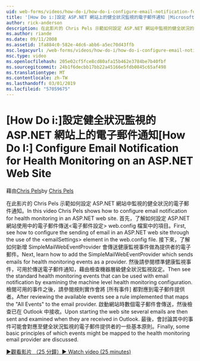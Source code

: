 ```yaml
---
uid: web-forms/videos/how-do-i/how-do-i-configure-email-notification-for-health-monitoring-on-an-aspnet-web-site
title: '[How Do i:]設定 ASP.NET 網站上的健全狀況監視的電子郵件通知 |Microsoft Docs'
author: rick-anderson
description: 在此影片的 Chris Pels 示範如何設定 ASP.NET 網站中監視的健全狀況的電子郵件通知。 首先，了解如何設定傳送 e...
ms.author: riande
ms.date: 09/11/2008
ms.assetid: 1fa884c0-582e-4dc6-abb6-a5ec70d43ffb
msc.legacyurl: /web-forms/videos/how-do-i/how-do-i-configure-email-notification-for-health-monitoring-on-an-aspnet-web-site
msc.type: video
ms.openlocfilehash: 205e02cf5fce8cd80afa15b462e3784be7b40fbf
ms.sourcegitcommit: 24b1f6decbb17bb22a45166e5fdb0845c65af498
ms.translationtype: MT
ms.contentlocale: zh-TW
ms.lasthandoff: 03/01/2019
ms.locfileid: "57059675"
---
```

<a name="how-do-i-configure-email-notification-for-health-monitoring-on-an-aspnet-web-site"></a><span data-ttu-id="5bc66-104">[How Do i:]設定健全狀況監視的 ASP.NET 網站上的電子郵件通知</span><span class="sxs-lookup"><span data-stu-id="5bc66-104">[How Do I:] Configure Email Notification for Health Monitoring on an ASP.NET Web Site</span></span>
====================
<span data-ttu-id="5bc66-105">藉由[Chris Pels](https://twitter.com/chrispels)</span><span class="sxs-lookup"><span data-stu-id="5bc66-105">by [Chris Pels](https://twitter.com/chrispels)</span></span>

<span data-ttu-id="5bc66-106">在此影片的 Chris Pels 示範如何設定 ASP.NET 網站中監視的健全狀況的電子郵件通知。</span><span class="sxs-lookup"><span data-stu-id="5bc66-106">In this video Chris Pels shows how to configure email notification for health monitoring in an ASP.NET web site.</span></span> <span data-ttu-id="5bc66-107">首先，了解如何設定 ASP.NET 網站使用中的電子郵件傳送&lt;電子郵件設定&gt; web.config 檔案中的項目。</span><span class="sxs-lookup"><span data-stu-id="5bc66-107">First, see how to configure the sending of email in an ASP.NET web site through the use of the &lt;emailSettings&gt; element in the web.config file.</span></span> <span data-ttu-id="5bc66-108">接下來，了解如何新增 SimpleMailWebEventProvider 會傳送健康監視事件做為提供者的電子郵件。</span><span class="sxs-lookup"><span data-stu-id="5bc66-108">Next, learn how to add the SimpleMailWebEventProvider which sends emails for health monitoring events as a provider.</span></span> <span data-ttu-id="5bc66-109">然後請參閱標準健康監視事件，可用於傳送電子郵件通知，藉由檢查機器層級健全狀況監視設定。</span><span class="sxs-lookup"><span data-stu-id="5bc66-109">Then see the standard health monitoring events that can be used with email notification by examining the machine level health monitoring configuration.</span></span> <span data-ttu-id="5bc66-110">檢閱可用的事件之後，請參閱規則實作會將 [所有事件] 都對應到電子郵件提供者。</span><span class="sxs-lookup"><span data-stu-id="5bc66-110">After reviewing the available events see a rule implemented that maps the "All Events" to the email provider.</span></span> <span data-ttu-id="5bc66-111">啟動網站時數個電子郵件會傳送，然後檢查已在 Outlook 中接收。</span><span class="sxs-lookup"><span data-stu-id="5bc66-111">Upon starting the web site several emails are then sent and examined when they are received in Outlook.</span></span> <span data-ttu-id="5bc66-112">最後，會討論其中的事件可能會對應至健全狀況監視的電子郵件提供者的一些基本原則。</span><span class="sxs-lookup"><span data-stu-id="5bc66-112">Finally, some basic principles of which events might be mapped to the health monitoring email provider are discussed.</span></span>

[<span data-ttu-id="5bc66-113">&#9654;觀看影片 （25 分鐘）</span><span class="sxs-lookup"><span data-stu-id="5bc66-113">&#9654; Watch video (25 minutes)</span></span>](https://channel9.msdn.com/Blogs/ASP-NET-Site-Videos/how-do-i-configure-email-notification-for-health-monitoring-on-an-aspnet-web-site)
